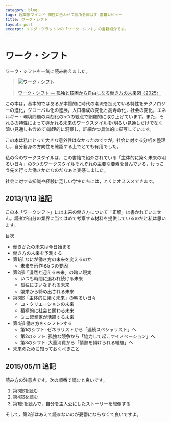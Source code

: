 ```yaml
---
category: blog
tags: 起業家マインド 個性に合わせて長所を伸ばす 書籍レビュー
title: ワーク・シフト
layout: post
excerpt: リンダ・グラットンの「ワーク・シフト」の書籍紹介です。
---
```

# ワーク・シフト

ワーク・シフトを一気に読み終えました。

> [![ワーク・シフト](//ws-fe.amazon-adsystem.com/widgets/q?_encoding=UTF8&ASIN=4833420163&Format=_SL160_&ID=AsinImage&MarketPlace=JP&ServiceVersion=20070822&WS=1&tag=zacky1972-22 "ワーク・シフト ― 孤独と貧困から自由になる働き方の未来図〈2025〉")](//www.amazon.co.jp/gp/product/4833420163/ref=as_li_ss_il?ie=UTF8&camp=247&creative=7399&creativeASIN=4833420163&linkCode=as2&tag=zacky1972-22)

> [ワーク・シフト ― 孤独と貧困から自由になる働き方の未来図〈2025〉](//www.amazon.co.jp/gp/product/4833420163/ref=as_li_ss_il?ie=UTF8&camp=247&creative=7399&creativeASIN=4833420163&linkCode=as2&tag=zacky1972-22)


この本は，基本的ではあるが本質的に時代の潮流を捉えている特性をテクノロジーの進化，グローバル化の進展，人口構成の変化と高寿命化，社会の変化，エネルギー・環境問題の深刻化の5つの観点で網羅的に取り上げています。また，それらの特性によって導かれる未来のワークスタイルを(明るい見通しだけでなく暗い見通しも含めて)論理的に洞察し，詳細かつ具体的に描写しています。

この本は私にとって大きな意外性はなかったのですが，社会に対する分析を整理し，自分自身の方向性を確認する上でとても有用でした。

私の今のワークスタイルは，この書籍で紹介されている「主体的に築く未来の明るい日々」の3つのワークスタイルそれぞれの主要な要素を含んでいる，けっこう先を行った働きかたなのだなぁと実感しました。

社会に対する知識や経験に乏しい学生たちには，とくにオススメできます。

## 2013/1/13 追記

この本「ワークシフト」には未来の働き方について「正解」は書かれていません。読者が自分の業界に当てはめて考察する材料を提供しているのだと私は思います。

目次

* 働きかたの未来は今日始まる
* 働き方の未来を予測する
* 第1部 なにが働き方の未来を変えるのか
	* 未来を形作る5つの要因
* 第2部「漫然と迎える未来」の暗い現実
	* いつも時間に追われ続ける未来
	* 孤独にさいなまれる未来
	* 繁栄から締め出される未来
* 第3部「主体的に築く未来」の明るい日々
	* コ・クリエーションの未来
	* 積極的に社会と関わる未来
	* ミニ起業家が活躍する未来
* 第4部 働き方を<シフト>する
	* 第1のシフト: ゼネラリストから「連続スペシャリスト」へ
	* 第2のシフト: 孤独な競争から「協力して起こすイノベーション」へ
	* 第3のシフト: 大量消費から「情熱を傾けられる経験」へ
* 未来のために知っておくべきこと

## 2015/05/11 追記

読み方の注意点です。次の順番で読むと良いです。

1. 第3部を読む
2. 第4部を読む
3. 第1部を読んで，自分を主人公にしたストーリーを想像する

そして，第2部はあえて読まないのが憂鬱にならなくて良いですよ。
